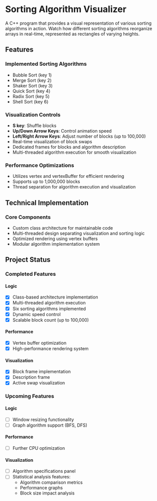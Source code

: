 # Sorting Algorithm Visualizer

A C++ program that provides a visual representation of various sorting algorithms in action. Watch how different sorting algorithms reorganize arrays in real-time, represented as rectangles of varying heights.

## Features

### Implemented Sorting Algorithms
- Bubble Sort (key 1)
- Merge Sort  (key 2)
- Shaker Sort (key 3)
- Quick Sort (key 4)
- Radix Sort (key 5)
- Shell Sort (key 6)

### Visualization Controls
- **S key**: Shuffle blocks 
- **Up/Down Arrow Keys**: Control animation speed
- **Left/Right Arrow Keys**: Adjust number of blocks (up to 100,000)
- Real-time visualization of block swaps
- Dedicated frames for blocks and algorithm description
- Multi-threaded algorithm execution for smooth visualization

### Performance Optimizations
- Utilizes vertex and vertexBuffer for efficient rendering
- Supports up to 1,000,000 blocks
- Thread separation for algorithm execution and visualization

## Technical Implementation

### Core Components
- Custom class architecture for maintainable code
- Multi-threaded design separating visualization and sorting logic
- Optimized rendering using vertex buffers
- Modular algorithm implementation system

## Project Status

### Completed Features

#### Logic
- [x] Class-based architecture implementation
- [x] Multi-threaded algorithm execution
- [x] Six sorting algorithms implemented
- [x] Dynamic speed control
- [x] Scalable block count (up to 100,000)

#### Performance
- [x] Vertex buffer optimization
- [x] High-performance rendering system

#### Visualization
- [x] Block frame implementation
- [x] Description frame
- [x] Active swap visualization

### Upcoming Features

#### Logic
- [ ] Window resizing functionality
- [ ] Graph algorithm support (BFS, DFS)

#### Performance
- [ ] Further CPU optimization

#### Visualization
- [ ] Algorithm specifications panel
- [ ] Statistical analysis features:
  - Algorithm comparison metrics
  - Performance graphs
  - Block size impact analysis
